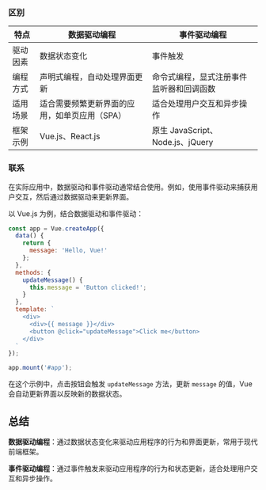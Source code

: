 ### 区别

| 特点     | 数据驱动编程                                  | 事件驱动编程                             |
| -------- | --------------------------------------------- | ---------------------------------------- |
| 驱动因素 | 数据状态变化                                  | 事件触发                                 |
| 编程方式 | 声明式编程，自动处理界面更新                  | 命令式编程，显式注册事件监听器和回调函数 |
| 适用场景 | 适合需要频繁更新界面的应用，如单页应用（SPA） | 适合处理用户交互和异步操作               |
| 框架示例 | Vue.js、React.js                              | 原生 JavaScript、Node.js、jQuery         |



### 联系

在实际应用中，数据驱动和事件驱动通常结合使用。例如，使用事件驱动来捕获用户交互，然后通过数据驱动来更新界面。

以 Vue.js 为例，结合数据驱动和事件驱动：

```javascript
const app = Vue.createApp({
  data() {
    return {
      message: 'Hello, Vue!'
    };
  },
  methods: {
    updateMessage() {
      this.message = 'Button clicked!';
    }
  },
  template: `
    <div>
      <div>{{ message }}</div>
      <button @click="updateMessage">Click me</button>
    </div>
  `
});

app.mount('#app');

```

在这个示例中，点击按钮会触发 `updateMessage` 方法，更新 `message` 的值，Vue 会自动更新界面以反映新的数据状态。



## 总结

**数据驱动编程**：通过数据状态变化来驱动应用程序的行为和界面更新，常用于现代前端框架。

**事件驱动编程**：通过事件触发来驱动应用程序的行为和状态更新，适合处理用户交互和异步操作。